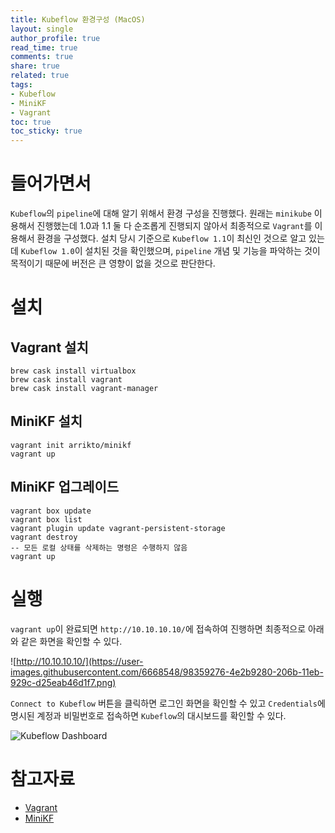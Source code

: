 ```yaml
---
title: Kubeflow 환경구성 (MacOS)
layout: single
author_profile: true
read_time: true
comments: true
share: true
related: true
tags:
- Kubeflow
- MiniKF
- Vagrant
toc: true
toc_sticky: true
---
```


# 들어가면서
`Kubeflow`의 `pipeline`에 대해 알기 위해서 환경 구성을 진행했다. 원래는 `minikube` 이용해서 진행했는데 1.0과 1.1 둘 다 순조롭게 진행되지 않아서 최종적으로 `Vagrant`를 이용해서 환경을 구성했다.  설치 당시 기준으로 `Kubeflow 1.1`이 최신인 것으로 알고 있는데 `Kubeflow 1.0`이 설치된 것을 확인했으며,  `pipeline` 개념 및 기능을 파악하는 것이 목적이기 때문에 버전은 큰 영향이 없을 것으로 판단한다.
# 설치

## Vagrant 설치
~~~
brew cask install virtualbox
brew cask install vagrant
brew cask install vagrant-manager  
~~~

## MiniKF 설치
~~~
vagrant init arrikto/minikf
vagrant up
~~~

## MiniKF 업그레이드
```
vagrant box update
vagrant box list
vagrant plugin update vagrant-persistent-storage  
vagrant destroy
-- 모든 로컬 상태를 삭제하는 명령은 수행하지 않음  
vagrant up
```

# 실행
`vagrant up`이 완료되면 `http://10.10.10.10/`에 접속하여 진행하면 최종적으로 아래와 같은 화면을 확인할 수 있다. 

![http://10.10.10.10/](https://user-images.githubusercontent.com/6668548/98359276-4e2b9280-206b-11eb-929c-d25eab46d1f7.png)

`Connect to Kubeflow` 버튼을 클릭하면 로그인 화면을 확인할 수 있고 `Credentials`에 명시된 계정과 비밀번호로 접속하면 `Kubeflow`의 대시보드를 확인할 수 있다.

![Kubeflow Dashboard](https://user-images.githubusercontent.com/6668548/98359743-06593b00-206c-11eb-9b39-8f94ee698734.png)

# 참고자료
* [Vagrant](https://sourabhbajaj.com/mac-setup/Vagrant/README.html)
* [MiniKF](https://www.kubeflow.org/docs/started/workstation/getting-started-minikf/)
